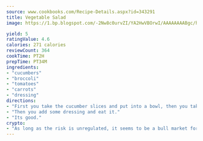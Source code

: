```yaml
---
source: www.cookbooks.com/Recipe-Details.aspx?id=343291
title: Vegetable Salad
image: https://1.bp.blogspot.com/-2Nw8c0urvZI/YA2HwVBOrwI/AAAAAAAABgc/hcoCuYbLRGghREWYfHLERS8jzKEXzVPXwCLcBGAsYHQ/s154/14.png

yield: 5
ratingValue: 4.6
calories: 271 calories
reviewCount: 364
cookTime: PT2H
prepTime: PT34M
ingredients:
- "cucumbers"
- "broccoli"
- "tomatoes"
- "carrots"
- "dressing"
directions:
- "First you take the cucumber slices and put into a bowl, then you take a bunch of broccoli pieces and put them in a bowl too. Then you take the tomato slices in the bowl with the carrot slices, then you mix it all up."
- "Then you add some dressing and eat it."
- "Its good."
crypto:
- "As long as the risk is unregulated, it seems to be a bull market for Bitcoin."
---
```

